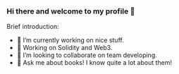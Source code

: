 ### Hi there and welcome to my profile 👋

Brief introduction:

- 🔭 I’m currently working on nice stuff.
- 🌱 Working on Solidity and Web3.
- 👯 I’m looking to collaborate on team developing.
- 💬 Ask me about books! I know quite a lot about them!

